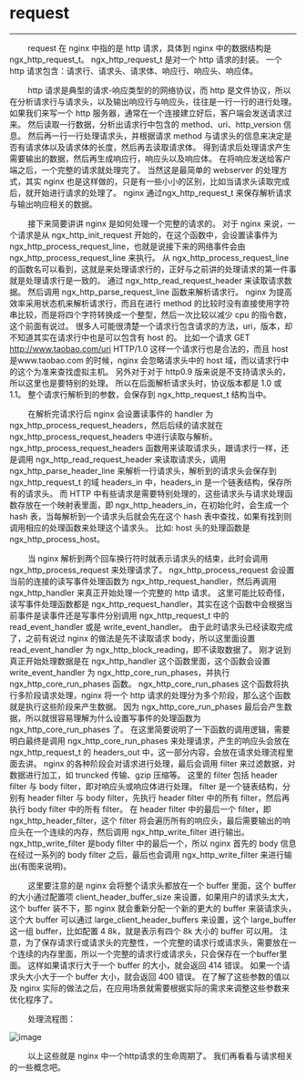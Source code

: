 # request
***

&emsp;&emsp;
request 在 nginx 中指的是 http 请求，具体到 nginx 中的数据结构是 ngx_http_request_t。
ngx_http_request_t 是对一个 http 请求的封装。
一个 http 请求包含：请求行、请求头、请求体、响应行、响应头、响应体。

&emsp;&emsp;
http 请求是典型的请求-响应类型的的网络协议，而 http 是文件协议，所以在分析请求行与请求头，以及输出响应行与响应头，往往是一行一行的进行处理。
如果我们来写一个 http 服务器，通常在一个连接建立好后，客户端会发送请求过来。
然后读取一行数据，分析出请求行中包含的 method、uri、http_version 信息。
然后再一行一行处理请求头，并根据请求 method 与请求头的信息来决定是否有请求体以及请求体的长度，然后再去读取请求体。
得到请求后处理请求产生需要输出的数据，然后再生成响应行，响应头以及响应体。
在将响应发送给客户端之后，一个完整的请求就处理完了。
当然这是最简单的 webserver 的处理方式，其实 nginx 也是这样做的，只是有一些小小的区别，比如当请求头读取完成后，就开始进行请求的处理了。
nginx 通过ngx_http_request_t 来保存解析请求与输出响应相关的数据。

&emsp;&emsp;
接下来简要讲讲 nginx 是如何处理一个完整的请求的。
对于 nginx 来说，一个请求是从 ngx_http_init_request 开始的，在这个函数中，会设置读事件为 ngx_http_process_request_line，也就是说接下来的网络事件会由 ngx_http_process_request_line 来执行。
从 ngx_http_process_request_line 的函数名可以看到，这就是来处理请求行的，正好与之前讲的处理请求的第一件事就是处理请求行是一致的。
通过 ngx_http_read_request_header 来读取请求数据。
然后调用 ngx_http_parse_request_line 函数来解析请求行。
nginx 为提高效率采用状态机来解析请求行，而且在进行 method 的比较时没有直接使用字符串比较，而是将四个字符转换成一个整型，然后一次比较以减少 cpu 的指令数，这个前面有说过。
很多人可能很清楚一个请求行包含请求的方法，uri，版本，却不知道其实在请求行中也是可以包含有 host 的。
比如一个请求 GET http://www.taobao.com/uri HTTP/1.0 这样一个请求行也是合法的，而且 host 是www.taobao.com 的时候，nginx 会忽略请求头中的 host 域，而以请求行中的这个为准来查找虚拟主机。
另外对于对于 http0.9 版来说是不支持请求头的，所以这里也是要特别的处理。
所以在后面解析请求头时，协议版本都是 1.0 或 1.1。
整个请求行解析到的参数，会保存到 ngx_http_request_t 结构当中。

&emsp;&emsp;
在解析完请求行后 nginx 会设置读事件的 handler 为 ngx_http_process_request_headers，然后后续的请求就在 ngx_http_process_request_headers 中进行读取与解析。
ngx_http_process_request_headers 函数用来读取请求头，跟请求行一样，还是调用 ngx_http_read_request_header 来读取请求头，调用 ngx_http_parse_header_line 来解析一行请求头，解析到的请求头会保存到 ngx_http_request_t 的域 headers_in 中，headers_in 是一个链表结构，保存所有的请求头。
而 HTTP 中有些请求是需要特别处理的，这些请求头与请求处理函数存放在一个映射表里面，即 ngx_http_headers_in，在初始化时，会生成一个 hash 表，当每解析到一个请求头后就会先在这个 hash 表中查找，如果有找到则调用相应的处理函数来处理这个请求头。
比如: host 头的处理函数是 ngx_http_process_host。

&emsp;&emsp;
当 nginx 解析到两个回车换行符时就表示请求头的结束，此时会调用 ngx_http_process_request 来处理请求了。
ngx_http_process_request 会设置当前的连接的读写事件处理函数为 ngx_http_request_handler，然后再调用 ngx_http_handler 来真正开始处理一个完整的 http 请求。
这里可能比较奇怪，读写事件处理函数都是 ngx_http_request_handler，其实在这个函数中会根据当前事件是读事件还是写事件分别调用 ngx_http_request_t 中的 read_event_handler 或是 write_event_handler。
由于此时请求头已经读取完成了，之前有说过 nginx 的做法是先不读取请求 body，所以这里面设置 read_event_handler 为 ngx_http_block_reading，即不读取数据了。
刚才说到真正开始处理数据是在 ngx_http_handler 这个函数里面，这个函数会设置 write_event_handler 为 ngx_http_core_run_phases，并执行 ngx_http_core_run_phases 函数。
ngx_http_core_run_phases 这个函数将执行多阶段请求处理，nginx 将一个 http 请求的处理分为多个阶段，那么这个函数就是执行这些阶段来产生数据。
因为 ngx_http_core_run_phases 最后会产生数据，所以就很容易理解为什么设置写事件的处理函数为 ngx_http_core_run_phases 了。
在这里简要说明了一下函数的调用逻辑，需要明白最终是调用 ngx_http_core_run_phases 来处理请求，产生的响应头会放在 ngx_http_request_t 的 headers_out 中，这一部分内容，会放在请求处理流程里面去讲。
nginx 的各种阶段会对请求进行处理，最后会调用 filter 来过滤数据，对数据进行加工，如 truncked 传输、gzip 压缩等。
这里的 filter 包括 header filter 与 body filter，即对响应头或响应体进行处理。
filter 是一个链表结构，分别有 header filter 与 body filter，先执行 header filter 中的所有 filter，然后再执行 body filter 中的所有 filter。
在 header filter 中的最后一个 filter，即 ngx_http_header_filter，这个 filter 将会遍历所有的响应头，最后需要输出的响应头在一个连续的内存，然后调用 ngx_http_write_filter 进行输出。
ngx_http_write_filter 是body filter 中的最后一个，所以 nginx 首先的 body 信息在经过一系列的 body filter 之后，最后也会调用 ngx_http_write_filter 来进行输出(有图来说明)。

&emsp;&emsp;
这里要注意的是 nginx 会将整个请求头都放在一个 buffer 里面，这个 buffer 的大小通过配置项 client_header_buffer_size 来设置，如果用户的请求头太大，这个 buffer 装不下，那 nginx 就会重新分配一个新的更大的 buffer 来装请求头，这个大 buffer 可以通过 large_client_header_buffers 来设置，这个 large_buffer 这一组 buffer，比如配置 4 8k，就是表示有四个 8k 大小的 buffer 可以用。
注意，为了保存请求行或请求头的完整性，一个完整的请求行或请求头，需要放在一个连续的内存里面，所以一个完整的请求行或请求头，只会保存在一个buffer里面。
这样如果请求行大于一个 buffer 的大小，就会返回 414 错误。
如果一个请求头大小大于一个 buffer 大小，就会返回 400 错误。
在了解了这些参数的值以及 nginx 实际的做法之后，在应用场景就需要根据实际的需求来调整这些参数来优化程序了。

&emsp;&emsp;
处理流程图：

![image](/images/2.1/02.png)

&emsp;&emsp;
以上这些就是 nginx 中一个http请求的生命周期了。
我们再看看与请求相关的一些概念吧。